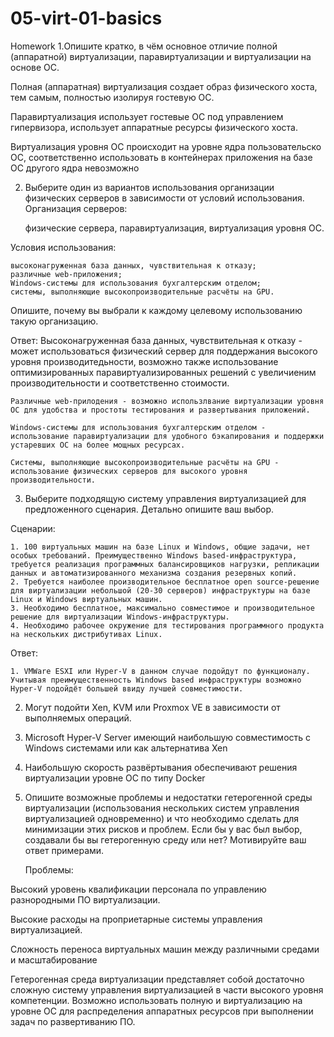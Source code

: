 # 05-virt-01-basics
Homework
1.Опишите кратко, в чём основное отличие полной (аппаратной) виртуализации, паравиртуализации и виртуализации на основе ОС.
 
 Полная (аппаратная) виртуализация создает образ физического хоста, тем самым, полностью изолируя гостевую ОС.

 Паравиртуализация использует гостевые ОС под управлением гипервизора, использует аппаратные ресурсы физического хоста.
 
 Виртуализация уровня ОС происходит на уровне ядра пользовательско ОС, соответственно использовать в контейнерах приложения на базе ОС другого ядра невозможно

2. Выберите один из вариантов использования организации физических серверов в зависимости от условий использования.
   Организация серверов:

    физические сервера,
    паравиртуализация,
    виртуализация уровня ОС.

Условия использования:

    высоконагруженная база данных, чувствительная к отказу;
    различные web-приложения;
    Windows-системы для использования бухгалтерским отделом;
    системы, выполняющие высокопроизводительные расчёты на GPU.

Опишите, почему вы выбрали к каждому целевому использованию такую организацию.

Ответ:
    Высоконагруженная база данных, чувствительная к отказу - может использоваться физический сервер для поддержания высокого уровня производитедьности, возможно также использование оптимизированных паравиртуализированных решений с увеличиеним производительности и соответственно стоимости.

    Различные web-прилодения - возможно использлвание виртуализации уровня ОС для удобства и простоты тестирования и развертывания приложений.

    Windows-системы для использования бухгалтерским отделом - использование паравиртуализации для удобного бэкапирования и поддержки устаревших ОС на более мощных ресурсах.

    Системы, выполняющие высокопроизводительные расчёты на GPU - использование физических серверов для высокого уровня производительности.

  3. Выберите подходящую систему управления виртуализацией для предложенного сценария. Детально опишите ваш выбор.

Сценарии:

    1. 100 виртуальных машин на базе Linux и Windows, общие задачи, нет особых требований. Преимущественно Windows based-инфраструктура, требуется реализация программных балансировщиков нагрузки, репликации данных и автоматизированного механизма создания резервных копий.
    2. Требуется наиболее производительное бесплатное open source-решение для виртуализации небольшой (20-30 серверов) инфраструктуры на базе Linux и Windows виртуальных машин.
    3. Необходимо бесплатное, максимально совместимое и производительное решение для виртуализации Windows-инфраструктуры.
    4. Необходимо рабочее окружение для тестирования программного продукта на нескольких дистрибутивах Linux.

Ответ:

    1. VMWare ESXI или Hyper-V в данном случае подойдут по функционалу. Учитывая преимущественность Windows based инфраструктуры возможно Hyper-V подойдёт большей ввиду лучшей совместимости.


2. Могут подойти Xen, KVM или Proxmox VE в зависимости от выполняемых операций.


3. Microsoft Hyper-V Server имеющий наибольшую совместимость с Windows системами или как альтернатива Xen


4. Наибольшую скорость развёртывания обеспечивают решения виртуализации уровне ОС по типу Docker

  4. Опишите возможные проблемы и недостатки гетерогенной среды виртуализации (использования нескольких систем управления виртуализацией одновременно) и что необходимо сделать для минимизации этих рисков и проблем. Если бы у вас был выбор, создавали бы вы гетерогенную среду или нет? Мотивируйте ваш ответ примерами.

     Проблемы:

Высокий уровень квалификации персонала по управлению разнородными ПО виртуализации.



Высокие расходы на проприетарные системы управления виртуализацией.


Сложность переноса виртуальных машин между различными средами и масштабирование

Гетерогенная среда виртуализации представляет собой достаточно сложную систему управления виртуализацией в части высокого уровня компетенции.
Возможно использовать полную и виртуализацию на уровне ОС для распределения аппаратных ресурсов при выполнении задач по развертиванию ПО.


